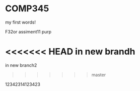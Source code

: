 # COMP345

my first words!

F32or assiment11 purp


<<<<<<< HEAD
in new brandh
=======
in new branch2
>>>>>>> master

12342314123423